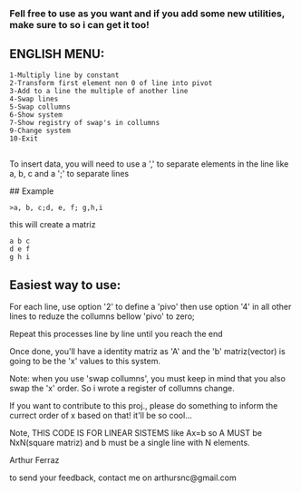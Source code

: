 ### Fell free to use as you want and if you add some new utilities, make sure to  so i can get it too! 
## ENGLISH MENU:
    1-Multiply line by constant
    2-Transform first element non 0 of line into pivot
    3-Add to a line the multiple of another line
    4-Swap lines
    5-Swap collumns
    6-Show system
    7-Show registry of swap's in collumns
    9-Change system
    10-Exit
##
<p>To insert data, you will need to use a ',' to separate elements in the line like a, b, c and a ';' to separate lines</p>
## Example

    >a, b, c;d, e, f; g,h,i
<p>this will create a matriz</p>

    a b c
    d e f
    g h i

## Easiest way to use:
<p>For each line, use option '2' to define a 'pivo' then use option '4' in all other lines to reduze the collumns bellow 'pivo' to zero;</p>
<p>Repeat this processes line by line until you reach the end</p>
<p>Once done, you'll have a identity matriz as 'A' and the 'b' matriz(vector) is going to be the 'x' values to this system.</p>
<p>Note: when you use 'swap collumns', you must keep in mind that you also swap the 'x' order. So i wrote a register of collumns change.</p>
<p>If you want to contribute to this proj., please do something to inform the currect order of x based on that! it'll be so cool...</p>
<p>Note, THIS CODE IS FOR LINEAR SISTEMS like Ax=b so A MUST be NxN(square matriz) and b must be a single line with N elements.</p>
<p>Arthur Ferraz</p>
<p>to send your feedback, contact me on
arthursnc@gmail.com</p>
